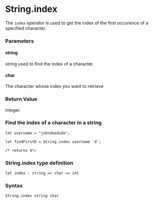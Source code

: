 # String.index

The `index` operator is used to get the index of the first occurence of a specified character.

### Parameters

#### string
string used to find the index of a character.

#### char
The character whose index you want to retrieve

### Return Value
integer.

### Find the index of a character in a string
```
let username = "johndoedude";

let findFirstD = String.index username 'd';

/* returns 4*/
```

### String.index type definition
```
let index : string => char => int
```

### Syntax
```
String.index string char
```
